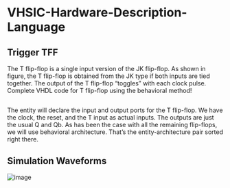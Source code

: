 # VHSIC-Hardware-Description-Language
## Trigger TFF
The T flip-flop is a single input version of the JK flip-flop. As shown in figure, the T flip-flop is obtained from the JK type if both inputs are tied together. The output of the T flip-flop “toggles” with each clock pulse.
Complete VHDL code for T flip-flop using the behavioral method!
## 
The entity will declare the input and output ports for the T flip-flop. We have the clock, the reset, and the T input as actual inputs. The outputs are just the usual Q and Qb. As has been the case with all the remaining flip-flops, we will use behavioral architecture. That’s the entity-architecture pair sorted right there.
## Simulation Waveforms
![image](https://user-images.githubusercontent.com/92041804/197765815-83cba99f-47be-4125-8458-4e74b74874e8.png)
